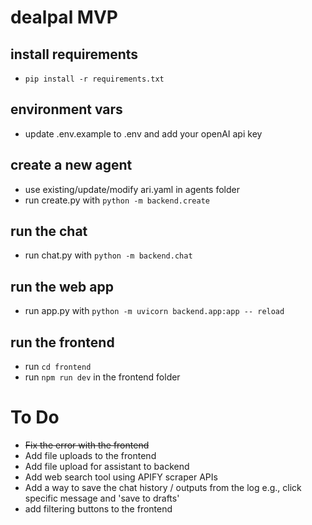 # dealpal MVP

## install requirements
* `pip install -r requirements.txt`

## environment vars
* update .env.example to .env and add your openAI api key

## create a new agent
* use existing/update/modify ari.yaml in agents folder
* run create.py with `python -m backend.create`

## run the chat
* run chat.py with `python -m backend.chat`

## run the web app
* run app.py with `python -m uvicorn backend.app:app -- reload`

## run the frontend
* run `cd frontend`
* run `npm run dev` in the frontend folder


# To Do
- ~~Fix the error with the frontend~~
- Add file uploads to the frontend
- Add file upload for assistant to backend
- Add web search tool using APIFY scraper APIs
- Add a way to save the chat history / outputs from the log e.g., click specific message and 'save to drafts'
- add filtering buttons to the frontend
